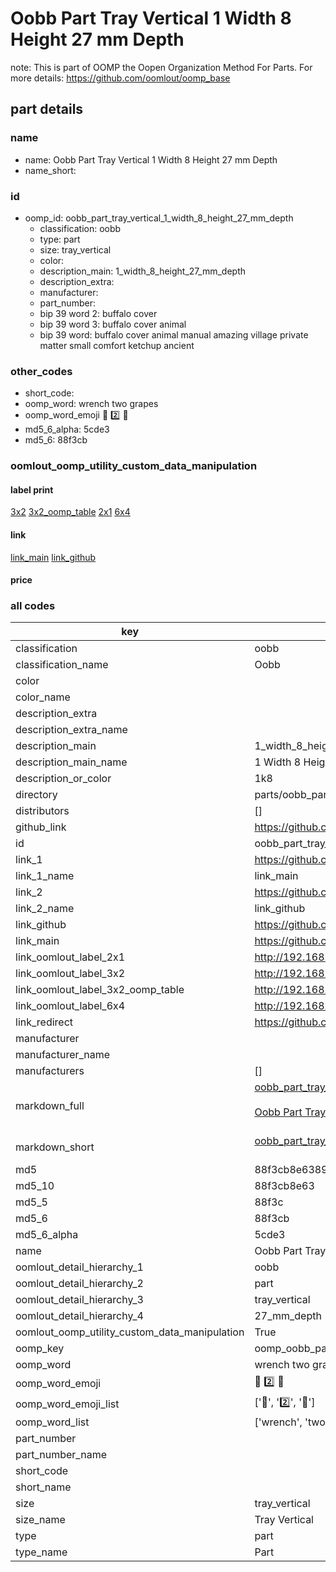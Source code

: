 # Oobb Part Tray Vertical 1 Width 8 Height 27 mm Depth  

note: This is part of OOMP the Oopen Organization Method For Parts. For more details: https://github.com/oomlout/oomp_base

##  part details
  







### name
* name: Oobb Part Tray Vertical 1 Width 8 Height 27 mm Depth
* name_short: 
### id
* oomp_id: oobb_part_tray_vertical_1_width_8_height_27_mm_depth
  * classification: oobb
  * type: part
  * size: tray_vertical
  * color: 
  * description_main: 1_width_8_height_27_mm_depth
  * description_extra: 
  * manufacturer: 
  * part_number: 
  * bip 39 word 2: buffalo cover
  * bip 39 word 3: buffalo cover animal
  * bip 39 word: buffalo cover animal manual amazing village private matter small comfort ketchup ancient

### other_codes
* short_code: 
* oomp_word: wrench two grapes
* oomp_word_emoji :wrench: :two: :grapes:
* md5_6_alpha: 5cde3
* md5_6: 88f3cb






### oomlout_oomp_utility_custom_data_manipulation
#### label print
[3x2](http://192.168.1.245:1112/?label=oomp%205cde3)
[3x2_oomp_table](http://192.168.1.108:1112/?label=oomp%205cde3)
[2x1](http://192.168.1.242:1112/?label=oomp%205cde3)
[6x4](http://192.168.1.55:1112/?label=oomp%205cde3)    

#### link

[link_main](https://github.com/oomlout/oomlout_oomp_version_1_messy/tree/main/parts/oobb_part_tray_vertical_1_width_8_height_27_mm_depth) [link_github](https://github.com/oomlout/oomlout_oomp_version_1_messy/tree/main/parts/oobb_part_tray_vertical_1_width_8_height_27_mm_depth)                             

#### price







### all codes 
| key | value |  
| --- | --- |  
| classification | oobb |  
| classification_name | Oobb |  
| color |  |  
| color_name |  |  
| description_extra |  |  
| description_extra_name |  |  
| description_main | 1_width_8_height_27_mm_depth |  
| description_main_name | 1 Width 8 Height 27 mm Depth |  
| description_or_color | 1k8 |  
| directory | parts/oobb_part_tray_vertical_1_width_8_height_27_mm_depth |  
| distributors | [] |  
| github_link | https://github.com/oomlout/oomlout_oomp_part_src/tree/main/parts/oobb_part_tray_vertical_1_width_8_height_27_mm_depth |  
| id | oobb_part_tray_vertical_1_width_8_height_27_mm_depth |  
| link_1 | https://github.com/oomlout/oomlout_oomp_version_1_messy/tree/main/parts/oobb_part_tray_vertical_1_width_8_height_27_mm_depth |  
| link_1_name | link_main |  
| link_2 | https://github.com/oomlout/oomlout_oomp_version_1_messy/tree/main/parts/oobb_part_tray_vertical_1_width_8_height_27_mm_depth |  
| link_2_name | link_github |  
| link_github | https://github.com/oomlout/oomlout_oomp_version_1_messy/tree/main/parts/oobb_part_tray_vertical_1_width_8_height_27_mm_depth |  
| link_main | https://github.com/oomlout/oomlout_oomp_version_1_messy/tree/main/parts/oobb_part_tray_vertical_1_width_8_height_27_mm_depth |  
| link_oomlout_label_2x1 | http://192.168.1.242:1112/?label=oomp%205cde3 |  
| link_oomlout_label_3x2 | http://192.168.1.245:1112/?label=oomp%205cde3 |  
| link_oomlout_label_3x2_oomp_table | http://192.168.1.108:1112/?label=oomp%205cde3 |  
| link_oomlout_label_6x4 | http://192.168.1.55:1112/?label=oomp%205cde3 |  
| link_redirect | https://github.com/oomlout/oomlout_oomp_version_1_messy/tree/main/parts/oobb_part_tray_vertical_1_width_8_height_27_mm_depth |  
| manufacturer |  |  
| manufacturer_name |  |  
| manufacturers | [] |  
| markdown_full | [oobb_part_tray_vertical_1_width_8_height_27_mm_depth](none)<br>[](none)<br>[Oobb Part Tray Vertical 1 Width 8 Height 27 Mm Depth](none)<br><br> |  
| markdown_short | [oobb_part_tray_vertical_1_width_8_height_27_mm_depth](none)<br><br> |  
| md5 | 88f3cb8e63895567d003e876120c60ed |  
| md5_10 | 88f3cb8e63 |  
| md5_5 | 88f3c |  
| md5_6 | 88f3cb |  
| md5_6_alpha | 5cde3 |  
| name | Oobb Part Tray Vertical 1 Width 8 Height 27 mm Depth |  
| oomlout_detail_hierarchy_1 | oobb |  
| oomlout_detail_hierarchy_2 | part |  
| oomlout_detail_hierarchy_3 | tray_vertical |  
| oomlout_detail_hierarchy_4 | 27_mm_depth |  
| oomlout_oomp_utility_custom_data_manipulation | True |  
| oomp_key | oomp_oobb_part_tray_vertical_1_width_8_height_27_mm_depth |  
| oomp_word | wrench two grapes |  
| oomp_word_emoji | :wrench: :two: :grapes: |  
| oomp_word_emoji_list | [':wrench:', ':two:', ':grapes:'] |  
| oomp_word_list | ['wrench', 'two', 'grapes'] |  
| part_number |  |  
| part_number_name |  |  
| short_code |  |  
| short_name |  |  
| size | tray_vertical |  
| size_name | Tray Vertical |  
| type | part |  
| type_name | Part |  

